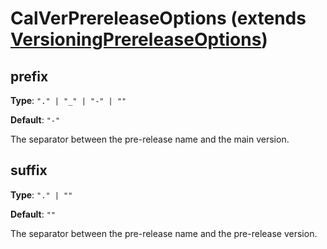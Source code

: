 # CalVerPrereleaseOptions (extends [VersioningPrereleaseOptions][])

## prefix

**Type**: `"." | "_" | "-" | ""`

**Default**: `"-"`

The separator between the pre-release name and the main version.

## suffix

**Type**: `"." | ""`

**Default**: `""`

The separator between the pre-release name and the pre-release version.

[VersioningPrereleaseOptions]: ../../versioning/docs/VersioningPrereleaseOptions.md

